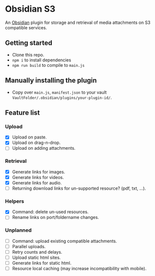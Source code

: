 # Obsidian S3

An [Obsidian](https://obsidian.md/) plugin for storage and retrieval of media attachments on S3 compatible services. 
## Getting started
- Clone this repo.
- `npm i` to install dependencies
- `npm run build` to compile to `main.js`
## Manually installing the plugin
- Copy over `main.js`, `manifest.json` to your vault `VaultFolder/.obsidian/plugins/your-plugin-id/`.

## Feature list
### Upload
- [x] Upload on paste.
- [x] Upload on drag-n-drop.
- [ ] Upload on adding attachments.

### Retrieval
- [x] Generate links for images.
- [x] Generate links for videos.
- [x] Generate links for audio.
- [ ] Returning download links for un-supported resource? (pdf, txt, ...).
### Helpers
- [x] Command: delete un-used resources.
- [ ] Rename links on port/foldername changes.

### Unplanned
- [ ] Command: upload existing compatible attachments.
- [ ] Parallel uploads. 
- [ ] Retry counts and delays.
- [ ] Upload static html sites.
- [ ] Generate links for static html.
- [ ] Resource local caching (may increase incompatibility with mobile).
